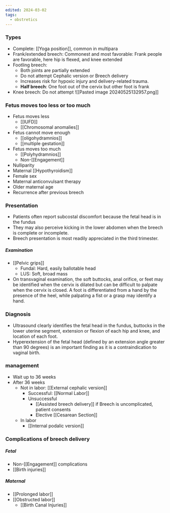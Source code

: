 ```yaml
---
edited: 2024-03-02
tags:
  - obstretics
---
```


### Types
- Complete: [[Yoga position]], common in multipara 
- Frank/extended breech: Commonest and most favorable: Frank people are favorable, here hip is flexed, and knee extended  
- Footling breech: 
	- Both joints are partially extended
	- Do not attempt Cephalic version or Breech delivery
	- Increases risk for hypoxic injury and delivery-related trauma.
	- **Half breech**: One foot out of the cervix but other foot is frank 
- Knee breech: Do not attempt
![[Pasted image 20240525132957.png]]
### Fetus moves too less or too much 
- Fetus moves less
	- [[IUFD]]
	- [[Chromosomal anomalies]] 
- Fetus cannot move enough
	- [[oligohydramnios]]
	- [[multiple gestation]] 
- Fetus moves too much 
	- [[Polyhydramnios]] 
	- Non-[[Engagement]] 
- Nulliparity
- Maternal [[Hypothyroidism]] 
- Female sex
- Maternal anticonvulsant therapy
- Older maternal age
- Recurrence after previous breech

### Presentation
- Patients often report subcostal discomfort because the fetal head is in the fundus
- They may also perceive kicking in the lower abdomen when the breech is complete or incomplete.
- Breech presentation is most readily appreciated in the third trimester.
##### Examination
- [[Pelvic grips]] 
	- Fundal: Hard, easily ballotable head 
	- LUS: Soft, broad mass
- On transvaginal examination, the soft buttocks, anal orifice, or feet may be identified when the cervix is dilated but can be difficult to palpate when the cervix is closed. A foot is differentiated from a hand by the presence of the heel, while palpating a fist or a grasp may identify a hand.
### Diagnosis
- Ultrasound clearly identifies the fetal head in the fundus, buttocks in the lower uterine segment, extension or flexion of each hip and knee, and location of each foot.
- Hyperextension of the fetal head (defined by an extension angle greater than 90 degrees) is an important finding as it is a contraindication to vaginal birth.
### management
- Wait up to 36 weeks
- After 36 weeks
	- Not in labor: [[External cephalic version]]
		- Successful: [[Normal Labor]]
		- Unsuccessful
			- [[Assisted breech delivery]] if Breech is uncomplicated, patient consents
			- Elective [[Cesarean Section]] 
	- In labor
		- [[Internal podalic version]] 
### Complications of breech delivery
##### Fetal
- Non-[[Engagement]] complications 
- [[Birth injuries]] 
##### Maternal
- [[Prolonged labor]]
- [[Obstructed labor]]
	- [[Birth Canal Injuries]] 